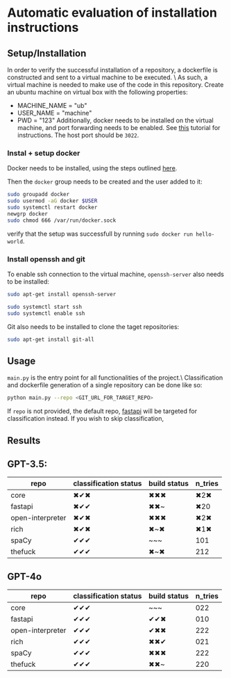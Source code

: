 # Automatic evaluation of installation instructions

## Setup/Installation
In order to verify the successful installation of a repository,
a dockerfile is constructed and sent to a virtual machine to be executed. \\
As such, a virtual machine is needed to make use of the code in this repository.
Create an ubuntu machine on virtual box with the following properties:
- MACHINE_NAME = "ub"
- USER_NAME = "machine"
- PWD = "123"
Additionally, docker needs to be installed on the virtual machine, and port forwarding needs to be enabled.
See [this](https://dev.to/developertharun/easy-way-to-ssh-into-virtualbox-machine-any-os-just-x-steps-5d9i) tutorial for instructions.
The host port should be `3022`.

### Instal + setup docker
Docker needs to be installed, using the steps outlined [here](https://docs.docker.com/engine/install/ubuntu/).

Then the `docker` group needs to be created and the user added to it:
```bash
sudo groupadd docker
sudo usermod -aG docker $USER
sudo systemctl restart docker
newgrp docker
sudo chmod 666 /var/run/docker.sock
```

verify that the setup was successfull by running `sudo docker run hello-world`.

### Install openssh and git
To enable ssh connection to the virtual machine, `openssh-server` also needs to be installed:
```bash
sudo apt-get install openssh-server

sudo systemctl start ssh
sudo systemctl enable ssh

```
Git also needs to be installed to clone the taget repositories:
```bash
sudo apt-get install git-all
```


## Usage
`main.py` is the entry point for all functionalities of the project.\\
Classification and dockerfile generation of a single repository can be done like so:
```bash
python main.py --repo <GIT_URL_FOR_TARGET_REPO>
```
If `repo` is not provided, the default repo, [fastapi](https://github.com/tiangolo/fastapi.git) will be targeted for classification instead.
If you wish to skip classification,

## Results
## GPT-3.5:
| repo | classification status | build status | n_tries |
| --- | --- | --- | --- |
| core | ✖✔✖ | ✖✖✖ | ✖2✖ |
| fastapi | ✖✔✔ | ✖✖~ | ✖20 |
| open-interpreter | ✖✔✖ | ✖✖✖ | ✖2✖ |
| rich | ✖✔✖ | ✖~✖ | ✖1✖ |
| spaCy | ✔✔✔ | ~~~ | 101 |
| thefuck | ✔✔✔ | ✖~✖ | 212 |
## GPT-4o
| repo | classification status | build status | n_tries |
| --- | --- | --- | --- |
| core | ✔✔✔ | ~~~ | 022 |
| fastapi | ✔✔✔ | ✔✔✖ | 010 |
| open-interpreter | ✔✔✔ | ✔✖✖ | 222 |
| rich | ✔✔✔ | ✖✖✔ | 021 |
| spaCy | ✔✔✔ | ✖✖✖ | 222 |
| thefuck | ✔✔✔ | ✖✖~ | 220 |